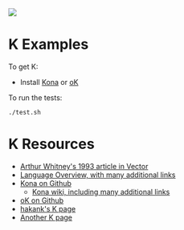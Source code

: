 <img src="https://raw.githubusercontent.com/rtoal/polyglot/master/docs/resources/k-logo-64.png">

# K Examples

To get K:

* Install [Kona](https://github.com/kevinlawler/kona) or [oK](https://github.com/JohnEarnest/ok)

To run the tests:

```
./test.sh
```

# K Resources

* [Arthur Whitney's 1993 article in Vector](http://archive.vector.org.uk/art10010830)
* [Language Overview, with many additional links](http://www.math.bas.bg/bantchev/place/k.html)
* [Kona on Github](https://github.com/kevinlawler/kona)
  * [Kona wiki, including many additional links](https://github.com/kevinlawler/kona/wiki)
* [oK on Github](https://github.com/JohnEarnest/ok)
* [hakank's K page](http://www.hakank.org/k/)
* [Another K page](http://vrabi.web.elte.hu/k/)

